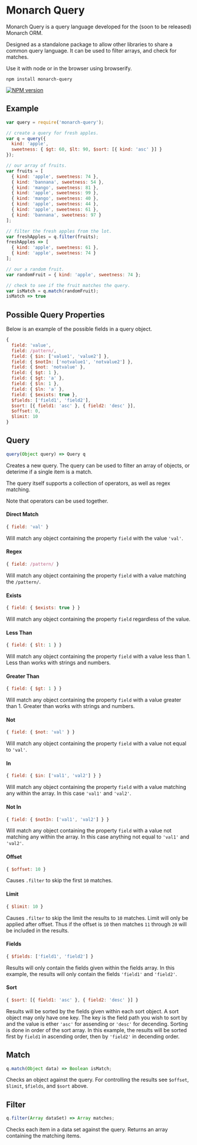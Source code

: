 Monarch Query
=============

Monarch Query is a query language developed for
the (soon to be released) Monarch ORM.

Designed as a standalone package to allow other
libraries to share a common query language. It
can be used to filter arrays, and check for
matches.

Use it with node or in the browser using
browserify.

```shell
npm install monarch-query
```

[![NPM version](https://badge.fury.io/js/monarch-query.png)](http://badge.fury.io/js/monarch-query)

Example
-------
```javascript
var query = require('monarch-query');

// create a query for fresh apples.
var q = query({
  kind: 'apple',
  sweetness: { $gt: 60, $lt: 90, $sort: [{ kind: 'asc' }] }
});

// our array of fruits.
var fruits = [
  { kind: 'apple', sweetness: 74 },
  { kind: 'bannana', sweetness: 54 },
  { kind: 'mango', sweetness: 81 },
  { kind: 'apple', sweetness: 99 },
  { kind: 'mango', sweetness: 40 },
  { kind: 'apple', sweetness: 44 },
  { kind: 'apple', sweetness: 61 },
  { kind: 'bannana', sweetness: 97 }
];

// filter the fresh apples from the lot.
var freshApples = q.filter(fruits);
freshApples => [
  { kind: 'apple', sweetness: 61 },
  { kind: 'apple', sweetness: 74 }
];

// our a random fruit.
var randomFruit = { kind: 'apple', sweetness: 74 };

// check to see if the fruit matches the query.
var isMatch = q.match(randomFruit);
isMatch => true
```

Possible Query Properties
-------------------------
Below is an example of the possible fields in
a query object.

```javascript
{
  field: 'value',
  field: /pattern/,
  field: { $in: ['value1', 'value2'] },
  field: { $notIn: ['notvalue1', 'notvalue2'] },
  field: { $not: 'notvalue' },
  field: { $gt: 1 },
  field: { $gt: 'a' },
  field: { $ln: 1 },
  field: { $ln: 'a' },
  field: { $exists: true },
  $fields: ['field1', 'field2'],
  $sort: [{ field1: 'asc' }, { field2: 'desc' }],
  $offset: 0,
  $limit: 10
}
```

Query
-----
```javascript
query(Object query) => Query q
```
Creates a new query. The query can be used to
filter an array of objects, or deterime if a
single item is a match.

The query itself supports a collection of
operators, as well as regex matching.

Note that operators can be used together.

#### Direct Match
```javascript
{ field: 'val' }
```
Will match any object containing the property
`field` with the value `'val'`.

#### Regex
```javascript
{ field: /pattern/ }
```
Will match any object containing the property
`field` with a value matching the `/pattern/`.

#### Exists
```javascript
{ field: { $exists: true } }
```
Will match any object containing the property
`field` regardless of the value.

#### Less Than
```javascript
{ field: { $lt: 1 } }
```
Will match any object containing the property
`field` with a value less than 1. Less than works
with strings and numbers.

#### Greater Than
```javascript
{ field: { $gt: 1 } }
```
Will match any object containing the property
`field` with a value greater than 1. Greater than
works with strings and numbers.

#### Not
```javascript
{ field: { $not: 'val' } }
```
Will match any object containing the property
`field` with a value not equal to `'val'`.

#### In
```javascript
{ field: { $in: ['val1', 'val2'] } }
```
Will match any object containing the property
`field` with a value matching any within the
array. In this case `'val1'` and `'val2'`.

#### Not In
```javascript
{ field: { $notIn: ['val1', 'val2'] } }
```
Will match any object containing the property
`field` with a value not matching any within the
array. In this case anything not equal to 
`'val1'` and `'val2'`.

#### Offset
```javascript
{ $offset: 10 }
```
Causes `.filter` to skip the first `10` matches.

#### Limit
```javascript
{ $limit: 10 }
```
Causes `.filter` to skip the limit the results
to `10` matches. Limit will only be applied after
offset. Thus if the offset is `10` then matches 
`11` through `20` will be included in the results.

#### Fields
```javascript
{ $fields: ['field1', 'field2'] }
```
Results will only contain the fields given within
the fields array. In this example, the results will
only contain the fields `'field1'` and `'field2'`.

#### Sort
```javascript
{ $sort: [{ field1: 'asc' }, { field2: 'desc' }] }
```
Results will be sorted by the fields given within
each sort object. A sort object may only have one
key. The key is the field path you wish to sort by
and the value is ether `'asc'` for assending or
`'desc'` for decending. Sorting is done in order
of the sort array.  In this example, the results
will be sorted first by `field1` in ascending order,
then by `'field2'` in decending order.

Match
-----
```javascript
q.match(Object data) => Boolean isMatch;
```
Checks an object against the query. For
controlling the results see `$offset`, `$limit`,
`$fields`, and `$sort` above.

Filter
------
```javascript
q.filter(Array dataSet) => Array matches;
```
Checks each item in a data set against the query.
Returns an array containing the matching items.
